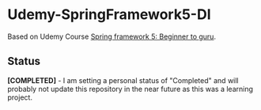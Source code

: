 # Udemy-SpringFramework5-DI

Based on Udemy Course [Spring framework 5: Beginner to guru](https://www.udemy.com/course/spring-framework-5-beginner-to-guru/).


## Status

**[COMPLETED]** - I am setting a personal status of "Completed" and will probably not update this repository in the near future as this was a learning project.

